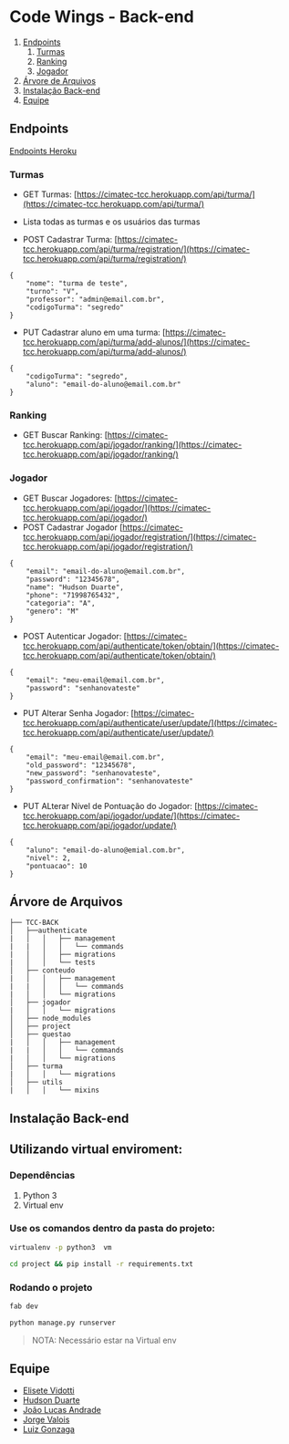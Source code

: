 # Code Wings - Back-end
1. [Endpoints](#endpoints)
    1. [Turmas](#turmas)
    2. [Ranking](#ranking)
    3. [Jogador](#jogador)
2. [Árvore de Arquivos](#árvore-de-arquivos)
3. [Instalação Back-end](#instalação-back-end)
4. [Equipe](#equipe)

## Endpoints

[Endpoints Heroku](https://cimatec-tcc.herokuapp.com/api/)

### Turmas

* GET Turmas: [https://cimatec-tcc.herokuapp.com/api/turma/](https://cimatec-tcc.herokuapp.com/api/turma/)
* Lista todas as turmas e os usuários das turmas

* POST Cadastrar Turma: [https://cimatec-tcc.herokuapp.com/api/turma/registration/](https://cimatec-tcc.herokuapp.com/api/turma/registration/)

```
{
	"nome": "turma de teste",
	"turno": "V",
	"professor": "admin@email.com.br",
	"codigoTurma": "segredo"
}
```

* PUT Cadastrar aluno em uma turma: [https://cimatec-tcc.herokuapp.com/api/turma/add-alunos/](https://cimatec-tcc.herokuapp.com/api/turma/add-alunos/)

```
{
	"codigoTurma": "segredo",
	"aluno": "email-do-aluno@email.com.br"
}
```

### Ranking

* GET Buscar Ranking: [https://cimatec-tcc.herokuapp.com/api/jogador/ranking/](https://cimatec-tcc.herokuapp.com/api/jogador/ranking/)

### Jogador

* GET Buscar Jogadores: [https://cimatec-tcc.herokuapp.com/api/jogador/](https://cimatec-tcc.herokuapp.com/api/jogador/)
* POST Cadastrar Jogador [https://cimatec-tcc.herokuapp.com/api/jogador/registration/](https://cimatec-tcc.herokuapp.com/api/jogador/registration/)

```
{
	"email": "email-do-aluno@email.com.br",
	"password": "12345678",
	"name": "Hudson Duarte",
	"phone": "71998765432",
	"categoria": "A",
	"genero": "M" 
}
```

* POST Autenticar Jogador: [https://cimatec-tcc.herokuapp.com/api/authenticate/token/obtain/](https://cimatec-tcc.herokuapp.com/api/authenticate/token/obtain/)

```
{
	"email": "meu-email@email.com.br",
	"password": "senhanovateste"
}
```

* PUT Alterar Senha Jogador: [https://cimatec-tcc.herokuapp.com/api/authenticate/user/update/](https://cimatec-tcc.herokuapp.com/api/authenticate/user/update/)

```
{
	"email": "meu-email@email.com.br",
	"old_password": "12345678",
	"new_password": "senhanovateste",
	"password_confirmation": "senhanovateste"
}
```

* PUT ALterar Nível de Pontuação do Jogador: [https://cimatec-tcc.herokuapp.com/api/jogador/update/](https://cimatec-tcc.herokuapp.com/api/jogador/update/)

```
{
	"aluno": "email-do-aluno@emial.com.br",
	"nivel": 2,
	"pontuacao": 10
}
```

## Árvore de Arquivos

```
├── TCC-BACK
│   ├──authenticate
|   │   │   ├── management
|   |   │   │   └── commands
|   │   │   ├── migrations
|   │   │   └── tests
│   ├── conteudo
|   │   │   ├── management
|   |   │   │   └── commands
|   │   │   └── migrations
│   ├── jogador
|   │   │   └── migrations
│   ├── node_modules
│   ├── project
│   ├── questao
|   │   │   ├── management
|   |   │   │   └── commands
|   │   │   └── migrations
│   ├── turma
|   │   │   └── migrations
│   ├── utils
|   │   │   └── mixins
```

## Instalação Back-end


## Utilizando virtual enviroment:

### Dependências
1) Python 3
2) Virtual env

### Use os comandos dentro da pasta do projeto:
```bash
virtualenv -p python3  vm
```

```bash
cd project && pip install -r requirements.txt
```

### Rodando o projeto
```bash
fab dev
```

```bash
python manage.py runserver
```

> NOTA: Necessário estar na Virtual env


## Equipe

* [Elisete Vidotti](https://github.com/lizvidotti91)
* [Hudson Duarte](https://github.com/huduarte)
* [João Lucas Andrade](https://github.com/Jlucas93)
* [Jorge Valois](https://github.com/JorgeValois)
* [Luiz Gonzaga](https://github.com/LuizGonzaga91)
